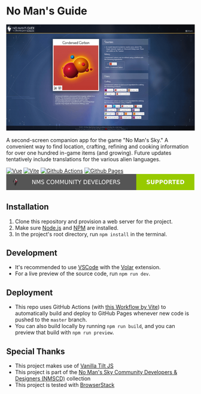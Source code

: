 # No Man's Guide

![Screenshot - March 4, 2023](./.github/images/screenshot_2023-03-04_720_min.png)

A second-screen companion app for the game "No Man's Sky." A convenient way to find location, crafting, refining and cooking information for over one hundred in-game items (and growing). Future updates tentatively include translations for the various alien languages.

[![Vue](https://img.shields.io/badge/Vue%203-green?style=for-the-badge&logo=vuedotjs&logoColor=white)](https://vuejs.org/)
[![Vite](https://img.shields.io/badge/Vite-B73BFE?style=for-the-badge&logo=vite&logoColor=FFD62E)](https://vitejs.dev/)
[![Github Actions](https://img.shields.io/badge/Github%20Actions-2088FF?style=for-the-badge&logo=githubactions&logoColor=white)](https://github.com/features/actions)
[![Github Pages](https://img.shields.io/badge/Github%20Pages-2088FF?style=for-the-badge&logo=githubpages&logoColor=white)](https://pages.github.com/)
[![Supported by the No Man's Sky Community Developers & Designers](https://raw.githubusercontent.com/NMSCD/About/master/badge/green-ftb.svg)](https://nmscd.com/)

## Installation

1. Clone this repository and provision a web server for the project.
2. Make sure [Node.js](https://nodejs.org) and [NPM](https://www.npmjs.com) are installed.
3. In the project's root directory, run `npm install` in the terminal.

## Development

- It's recommended to use [VSCode](https://code.visualstudio.com/) with the [Volar](https://marketplace.visualstudio.com/items?itemName=Vue.volar) extension.
- For a live preview of the source code, run `npm run dev`.

## Deployment

- This repo uses GitHub Actions (with [this Workflow by Vite](https://vitejs.dev/guide/static-deploy.html#github-pages)) to automatically build and deploy to GitHub Pages whenever new code is pushed to the `master` branch. 
- You can also build locally by running `npm run build`, and you can preview that build with `npm run preview`.

## Special Thanks

- This project makes use of [Vanilla Tilt JS](https://micku7zu.github.io/vanilla-tilt.js/)
- This project is part of the [No Man's Sky Community Developers & Designers (NMSCD)](https://nmscd.com/) collection
- This project is tested with [BrowserStack](https://www.browserstack.com/)
